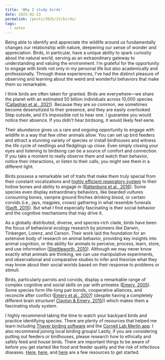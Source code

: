 ```yaml
---
title: 'Why I study birds'
date: 2025-02-23
permalink: /posts/2025/23/birds/
tags:
  - notes
---
```


Being able to identify and appreciate the wildlife around us fundamentally changes our relationship with nature, deepening our sense of wonder and appreciation. Birds, in particular, have a unique ability to spark curiosity about the natural world, serving as an extraordinary gateway to understanding and valuing the environment. I’m grateful for the opportunity to engage with birds not only in my personal life but also academically and professionally. Through these experiences, I’ve had the distinct pleasure of observing and learning about the weird and wonderful behaviors that make them so remarkable.

I think birds are often taken for granted. Birds are everywhere—we share the planet with an estimated 50 billion individuals across 10,000 species ([Callaghan et al., 2021](https://www.pnas.org/doi/10.1073/pnas.2023170118)). Because they are so common, we sometimes become desensitized to their presence, and they are easily overlooked. Step outside, and it’s impossible not to hear one. I guarantee you would notice their absence. If you didn’t hear birdsong, it would likely feel eerie. 

Their abundance gives us a rare and ongoing opportunity to engage with wildlife in a way that few other animals allow. You can set up bird feeders and attract a stunning variety of species or install birdhouses and witness the life cycle of nestlings and fledglings up close. Even simply closing your eyes and listening to birdsong can be a source of comfort and connection. If you take a moment to really observe them and watch their behavior, notice their interactions, or listen to their calls, you might see them in a different light.

Birds possess a remarkable set of traits that make them truly special from their constant vocalizations and [highly efficient respiratory system](https://asknature.org/strategy/respiratory-system-facilitates-efficient-gas-exchange/) to their hollow bones and ability to engage in ([Rattenborg et al., 2016]( https://www.nature.com/articles/ncomms12468)). Some species even display extraordinary behaviors, like bearded vultures consuming bones, vampire ground finches drinking blood, or certain corvids (i.e., jays, magpies, crows) gathering in what resemble funerals ([Swift, 2015](https://digital.lib.washington.edu/server/api/core/bitstreams/71804b2c-2180-4fe8-8d3f-7226fc7334d8/content)). But what I find especially fascinating is their social behavior and the cognitive mechanisms that may drive it. 

As a globally distributed, diverse, and species-rich clade, birds have been the focus of behavioral ecology research by pioneers like Darwin, Tinbergen, Lorenz, and Carson. Their work laid the foundation for an extensive body of research on animal behavior, providing key insights into animal cognition, or the ability for animals to perceive, process, learn, store, and use information ([Shettleworth, 2010]( https://psycnet.apa.org/record/2009-24069-000)). Although we may never know exactly what animals are thinking, we can use manipulative experiments, and observational and comparative studies to infer and theorize what they may know about their social worlds based on their response to problems or stimuli.  

Birds, particularly parrots and corvids, display a remarkable range of complex cognitive and social skills on par with primates ([Emery, 2005]( https://royalsocietypublishing.org/doi/full/10.1098/rstb.2005.1736?casa_token=alnkYzm8IAsAAAAA%3AcrNoUndy2SL3VIDSYluPuM5PCFaZmcSKwlqepBCAKBhKsjjopGEUKgrcWAJwcGjRV6fsMLvY1xzXDw)). Some species form life-long pair bonds, cooperative alliances, and reconcile after conflict ([Emery et al., 2007]( https://royalsocietypublishing.org/doi/full/10.1098/rstb.2006.1991?casa_token=l8G2BRn31REAAAAA%3AQMnOl3oXzEaMebcD3pI-fhWMd6goeIwYLRcvKEL83LwncDARA7wo1Cg80vuc_aPt4HwEYGxzRCvGbg#d1e1042)) (despite having a completely different brain structure! [Clayton & Emery, 2015](https://www.cell.com/neuron/fulltext/S0896-6273(15)00374-8))) which makes them a fascinating study system.

I highly recommend taking the time to watch your backyard birds and practice identifying species. There are plenty of resources that helped me learn including [Thayer birding software]( https://wildbirdhabitatstore.com/thayer-birding-software/?srsltid=AfmBOopGRDAV6WlFFPIgEVSURW2huKXRCvzPTiAZa24jlwHxuZK8plTt) and the [Cornell Lab Merlin app]( https://merlin.allaboutbirds.org/). I also recommend joining local birding groups!
Lastly, if you are considering putting out feeders or birdhouses, please research how to ethically and safely feed and house birds. There are important things to be aware of before you get started like food and feeder quality and the risk of infectious diseases. [Here](https://rebeccalexa.com/how-to-feed-birds-safely-and-ethically/), [here](https://www.massaudubon.org/nature-wildlife/birds/bird-feeding), and [here]( https://blog.nwf.org/2011/05/a-beginners-guide-to-backyard-bird-feeding/) are a few resources to get started. 
